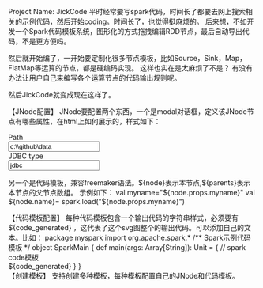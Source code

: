 Project Name: JickCode
平时经常要写spark代码，时间长了都要去网上搜索相关的示例代码，然后开始coding。时间长了，也觉得挺麻烦的。
后来想，不如开发一个Spark代码模板系统，图形化的方式拖拽编辑RDD节点，最后自动导出代码，不是更方便吗。

然后就开始编了，一开始要定制化很多节点模板，比如Source，Sink，Map，FlatMap等运算的节点，都是硬编码实现。
这样也实在是太麻烦了不是？ 有没有办法让用户自己来编写各个运算节点的代码输出规则呢。

然后JickCode就变成现在这样了。

【JNode配置】
JNode要配置两个东西，一个是modal对话框，定义该JNode节点有哪些属性，在html上如何展示的，样式如下：
 <form class="form-horizontal">
	<div class="control-group">
		<label class="control-label">Path</label>
		<div class="controls">
			<input type="text" name="myname" class="spark-data" value="c:\\github\data">
		</div>
	</div>
    <div class="control-group">
		<label class="control-label">JDBC type</label>
		<div class="controls">
			<input type="text" name="myname2" class="spark-data" value="jdbc">
		</div>
	</div>
</form>
另一个是代码模板，兼容freemaker语法。${node}表示本节点,${parents}表示本节点的父节点数组。
示例如下：
val  myname="${node.props.myname}"
val ${node.name}= spark.load("${node.props.myname}")

【代码模板配置】
每种代码模板包含一个输出代码的字符串样式，必须要有  ${code_generated} ，这代表了这个svg图整个的输出代码。可以添加自己的文本。比如：
package myspark
import org.apache.spark.*
/**
  Spark示例代码模板
*/
object SparkMain {
  def main(args: Array[String]): Unit = {
    // spark code模板  
    ${code_generated} 
  }
}  
【创建模板】
支持创建多种模板，每种模板配置自己的JNode和代码模板。


